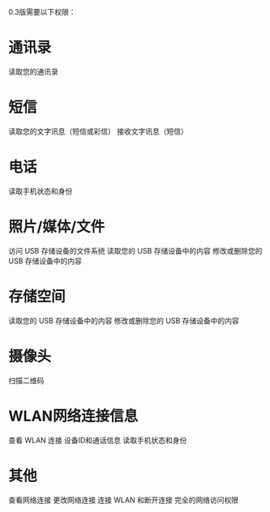 0.3版需要以下权限：

# 通讯录

读取您的通讯录

# 短信

读取您的文字讯息（短信或彩信）
接收文字讯息（短信）

# 电话

读取手机状态和身份

# 照片/媒体/文件

访问 USB 存储设备的文件系统
读取您的 USB 存储设备中的内容
修改或删除您的 USB 存储设备中的内容

# 存储空间

读取您的 USB 存储设备中的内容
修改或删除您的 USB 存储设备中的内容

# 摄像头

扫描二维码

# WLAN网络连接信息

查看 WLAN 连接
设备ID和通话信息
读取手机状态和身份

# 其他

查看网络连接
更改网络连接
连接 WLAN 和断开连接
完全的网络访问权限
